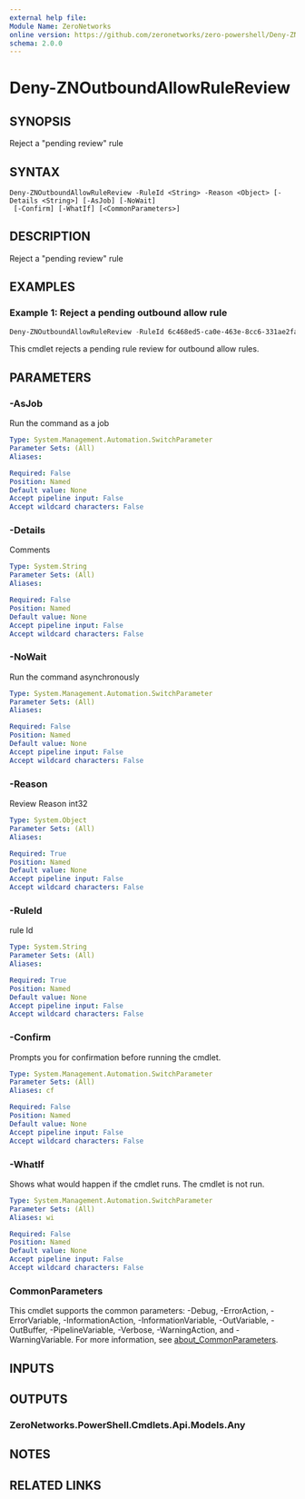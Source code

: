 ```yaml
---
external help file:
Module Name: ZeroNetworks
online version: https://github.com/zeronetworks/zero-powershell/Deny-ZNOutboundAllowRuleReview
schema: 2.0.0
---
```


# Deny-ZNOutboundAllowRuleReview

## SYNOPSIS
Reject a "pending review" rule

## SYNTAX

```
Deny-ZNOutboundAllowRuleReview -RuleId <String> -Reason <Object> [-Details <String>] [-AsJob] [-NoWait]
 [-Confirm] [-WhatIf] [<CommonParameters>]
```

## DESCRIPTION
Reject a "pending review" rule

## EXAMPLES

### Example 1: Reject a pending outbound allow rule
```powershell
Deny-ZNOutboundAllowRuleReview -RuleId 6c468ed5-ca0e-463e-8cc6-331ae2fa7990 -Reason MissingPortorProcess

```

This cmdlet rejects a pending rule review for outbound allow rules.

## PARAMETERS

### -AsJob
Run the command as a job

```yaml
Type: System.Management.Automation.SwitchParameter
Parameter Sets: (All)
Aliases:

Required: False
Position: Named
Default value: None
Accept pipeline input: False
Accept wildcard characters: False
```

### -Details
Comments

```yaml
Type: System.String
Parameter Sets: (All)
Aliases:

Required: False
Position: Named
Default value: None
Accept pipeline input: False
Accept wildcard characters: False
```

### -NoWait
Run the command asynchronously

```yaml
Type: System.Management.Automation.SwitchParameter
Parameter Sets: (All)
Aliases:

Required: False
Position: Named
Default value: None
Accept pipeline input: False
Accept wildcard characters: False
```

### -Reason
Review Reason int32

```yaml
Type: System.Object
Parameter Sets: (All)
Aliases:

Required: True
Position: Named
Default value: None
Accept pipeline input: False
Accept wildcard characters: False
```

### -RuleId
rule Id

```yaml
Type: System.String
Parameter Sets: (All)
Aliases:

Required: True
Position: Named
Default value: None
Accept pipeline input: False
Accept wildcard characters: False
```

### -Confirm
Prompts you for confirmation before running the cmdlet.

```yaml
Type: System.Management.Automation.SwitchParameter
Parameter Sets: (All)
Aliases: cf

Required: False
Position: Named
Default value: None
Accept pipeline input: False
Accept wildcard characters: False
```

### -WhatIf
Shows what would happen if the cmdlet runs.
The cmdlet is not run.

```yaml
Type: System.Management.Automation.SwitchParameter
Parameter Sets: (All)
Aliases: wi

Required: False
Position: Named
Default value: None
Accept pipeline input: False
Accept wildcard characters: False
```

### CommonParameters
This cmdlet supports the common parameters: -Debug, -ErrorAction, -ErrorVariable, -InformationAction, -InformationVariable, -OutVariable, -OutBuffer, -PipelineVariable, -Verbose, -WarningAction, and -WarningVariable. For more information, see [about_CommonParameters](http://go.microsoft.com/fwlink/?LinkID=113216).

## INPUTS

## OUTPUTS

### ZeroNetworks.PowerShell.Cmdlets.Api.Models.Any

## NOTES

## RELATED LINKS


